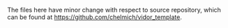 The files here have minor change with respect to source repository, which can be found at https://github.com/chelmich/vidor_template.
